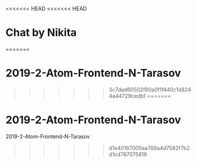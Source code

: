 <<<<<<< HEAD
<<<<<<< HEAD
# Chat by Nikita

=======
# 2019-2-Atom-Frontend-N-Tarasov
>>>>>>> 3c7dad60502f80a0f1f440c1d8244a44729cedb1
=======
# 2019-2-Atom-Frontend-N-Tarasov
2019-2-Atom-Frontend-N-Tarasov
>>>>>>> d1e40167005aa766a4d7582f7b2d1cd787075818
